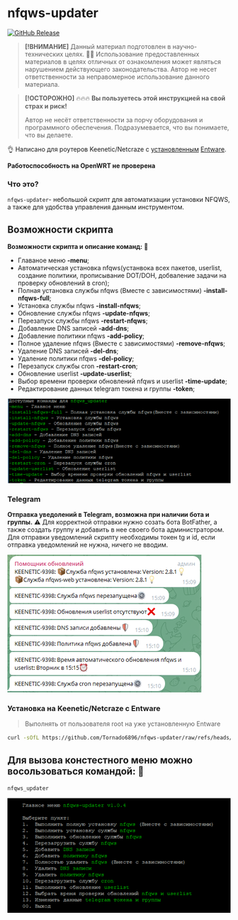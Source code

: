 # nfqws-updater
[![GitHub Release](https://img.shields.io/github/release/Tornado6896/nfqws-updater?style=flat&color=green)](https://github.com/Tornado6896/nfqws-updater/releases)

> **[!ВНИМАНИЕ]**
> Данный материал подготовлен в научно-технических целях. 🧑‍💻
> Использование предоставленных материалов в целях отличных от ознакомления может являться нарушением действующего законодательства.
> Автор не несет ответственности за неправомерное использование данного материала.

> **[!ОСТОРОЖНО]** 🔥🔥🔥
> **Вы пользуетесь этой инструкцией на свой страх и риск!**
> 
> Автор не несёт ответственности за порчу оборудования и программного обеспечения.
> Подразумевается, что вы понимаете, что вы делаете.
> 
👌 Написано для роутеров Keenetic/Netcraze с [установленным](https://help.keenetic.com/hc/ru/articles/360021214160-Установка-системы-пакетов-репозитория-Entware-на-USB-накопитель) [Entware](https://github.com/Entware/Entware).

**Работоспособность на OpenWRT не проверена**

### Что это?

`nfqws-updater`- небольшой скрипт для автоматизации установки NFQWS, а также для удобства управления данным инструментом.

## Возможности скрипта
 
  **Возможности скрипта и описание команд:** 🦸 
 - Главаное меню **-menu**;
 - Автоматическая установка nfqws(устанвока всех пакетов, userlist, создание политики, прописывание DOT/DOH, добваление задачи на проверку обновлений в cron);
 - Полная установка службы nfqws (Вместе с зависимостями) **-install-nfqws-full**; 
 - Установка службы nfqws **-install-nfqws**;
 - Обновление службы nfqws **-update-nfqws**;
 - Перезапуск службы nfqws **-restart-nfqws**; 
 - Добавление DNS записей **-add-dns**;
 - Добавление политики nfqws **-add-policy**; 
 - Полное удаление nfqws (Вместе с зависимостями) **-remove-nfqws**;
 - Удаление DNS записей **-del-dns**;
 - Удаление политики nfqws **-del-policy**;
 - Перезапуск службы cron **-restart-cron**;
 - Обновление userlist **-update-userlist**;
 - Выбор времени проверки обновлений nfqws и userlist **-time-update**;
 - Редактирование данных telegram токена и группы **-token**;
  
        
  <p align="left">
  <a href="https://github.com/Tornado6896/nfqws-updater/blob/main/comand.png" target="_blank" rel="noopener noreferrer">
    <picture>
      <source media="https://github.com/Tornado6896/nfqws-updater/blob/main/comand.png">
      <img src="https://github.com/Tornado6896/nfqws-updater/blob/main/comand.png">
    </picture>
  </a>
</p>

### Telegram

 **Отправка уведолений в Telegram, возможна при наличии бота и группы.** ⚠️
 Для корректной отправки нужно созать бота BotFather, а также создать группу и добавить в нее своего бота администратором.
 Для отправки уведомлений скрипту необходимы токен tg и id, если отправка уведомлений не нужна, ничего не вводим.

  <p align="left">
  <a href="https://github.com/Tornado6896/nfqws-updater/blob/main/tg.png" target="_blank" rel="noopener noreferrer">
    <picture>
      <source media="https://github.com/Tornado6896/nfqws-updater/blob/main/tg.png">
      <img src="https://github.com/Tornado6896/nfqws-updater/blob/main/tg.png">
    </picture>
  </a>
</p>


### Установка на Keenetic/Netcraze с Entware 

>  Выполнять от пользователя root на уже установленную Entware

```bash
curl -sOfL https://github.com/Tornado6896/nfqws-updater/raw/refs/heads/main/_i.sh && chmod +x ./_i.sh && ./_i.sh
```


## Для вызова констестного меню можно восользоваться командой: 📰

```bash
nfqws_updater
```
<p align="left">
  <a href="https://github.com/Tornado6896/nfqws-updater/blob/main/menu.png" target="_blank" rel="noopener noreferrer">
    <picture>
      <source media="https://github.com/Tornado6896/nfqws-updater/blob/main/menu.png">
      <img src="https://github.com/Tornado6896/nfqws-updater/blob/main/menu.png">
    </picture>
  </a>
</p>
